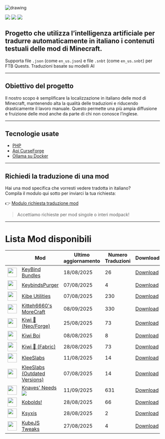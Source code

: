 <img src="https://cdn.worldvectorlogo.com/logos/minecraft.svg" alt="drawing" />

![](https://img.shields.io/badge/Ultimo%20Aggiornamento-11%2F09%2F2025-blue)
![](https://img.shields.io/badge/Mod%20tradotte-2144-green)
![](https://img.shields.io/badge/Quest%20tradotte-5-green)

## Progetto che utilizza l’intelligenza artificiale per **tradurre automaticamente in italiano** i contenuti testuali delle mod di Minecraft.
Supporta file `.json` (come `en_us.json`) e file `.snbt` (come `en_us.snbt`) per FTB Quests.
Traduzioni basate su modelli AI

---

## Obiettivo del progetto

Il nostro scopo è semplificare la localizzazione in italiano delle mod di Minecraft, mantenendo alta la qualità delle traduzioni e riducendo drasticamente il lavoro manuale. Questo permette una più ampia diffusione e fruizione delle mod anche da parte di chi non conosce l’inglese.

---

## Tecnologie usate

- [PHP](https://www.php.net/)
- [Api CurseForge](https://curseforge.com/)
- [Ollama su Docker](https://hub.docker.com/r/ollama/ollama)

---

## Richiedi la traduzione di una mod

Hai una mod specifica che vorresti vedere tradotta in italiano?  
Compila il modulo qui sotto per inviarci la tua richiesta:

👉 [Modulo richiesta traduzione mod](https://forms.gle/3SsGruLzzU6gDovv8)

> Accettiamo richieste per mod singole o interi modpack!

---
# Lista Mod disponibili

|  |Mod | Ultimo<br/>aggiornamento | Numero<br/>Traduzioni |Download |
| ---- | ---- | ---- | ---- | ---- |
| <img src="https://media.forgecdn.net/avatars/1151/680/638719675384229378.png" loading="lazy" decoding="async" width="30" /> | [KeyBind Bundles](https://www.curseforge.com/minecraft/mc-mods/keybind-bundles "Web Site")  | 18/08/2025 | 26 | [Download ](https://download-directory.github.io/?url=https%3A%2F%2Fgithub.com%2Ffrancescoparadisi14%2FMinecraftModItaTranslate%2Ftree%2Fmain%2Ftraduzioni%2Fassets%2Fkeybindbundles "Download") |
| <img src="https://media.forgecdn.net/avatars/1076/343/638613884004070339.png" loading="lazy" decoding="async" width="30" /> | [KeybindsPurger](https://www.curseforge.com/minecraft/mc-mods/keybindspurger "Web Site")  | 07/08/2025 | 4 | [Download ](https://download-directory.github.io/?url=https%3A%2F%2Fgithub.com%2Ffrancescoparadisi14%2FMinecraftModItaTranslate%2Ftree%2Fmain%2Ftraduzioni%2Fassets%2Fkeybindspurger "Download") |
| <img src="https://media.forgecdn.net/avatars/278/366/637273360776797079.png" loading="lazy" decoding="async" width="30" /> | [Kibe Utilities](https://www.curseforge.com/minecraft/mc-mods/kibe "Web Site")  | 07/08/2025 | 230 | [Download ](https://download-directory.github.io/?url=https%3A%2F%2Fgithub.com%2Ffrancescoparadisi14%2FMinecraftModItaTranslate%2Ftree%2Fmain%2Ftraduzioni%2Fassets%2Fkibe "Download") |
| <img src="https://media.forgecdn.net/avatars/470/512/637757521542557138.png" loading="lazy" decoding="async" width="30" /> | [Kitteh6660's MoreCraft](https://www.curseforge.com/minecraft/mc-mods/kitteh6660s-morecraft "Web Site")  | 08/09/2025 | 330 | [Download ](https://download-directory.github.io/?url=https%3A%2F%2Fgithub.com%2Ffrancescoparadisi14%2FMinecraftModItaTranslate%2Ftree%2Fmain%2Ftraduzioni%2Fassets%2Fmorecraft "Download") |
| <img src="https://media.forgecdn.net/avatars/775/790/638117430215424259.png" loading="lazy" decoding="async" width="30" /> | [Kiwi 🥝 (Neo/Forge)](https://www.curseforge.com/minecraft/mc-mods/kiwi "Web Site")  | 25/08/2025 | 73 | [Download ](https://download-directory.github.io/?url=https%3A%2F%2Fgithub.com%2Ffrancescoparadisi14%2FMinecraftModItaTranslate%2Ftree%2Fmain%2Ftraduzioni%2Fassets%2Fkiwi "Download") |
| <img src="https://media.forgecdn.net/avatars/609/616/637990744047641620.gif" loading="lazy" decoding="async" width="30" /> | [Kiwi Boi](https://www.curseforge.com/minecraft/mc-mods/kiwi-boi "Web Site")  | 08/08/2025 | 8 | [Download ](https://download-directory.github.io/?url=https%3A%2F%2Fgithub.com%2Ffrancescoparadisi14%2FMinecraftModItaTranslate%2Ftree%2Fmain%2Ftraduzioni%2Fassets%2Fkiwiboi "Download") |
| <img src="https://media.forgecdn.net/avatars/775/789/638117429952734432.png" loading="lazy" decoding="async" width="30" /> | [Kiwi 🥝 (Fabric)](https://www.curseforge.com/minecraft/mc-mods/kiwi-fabric "Web Site")  | 28/08/2025 | 73 | [Download ](https://download-directory.github.io/?url=https%3A%2F%2Fgithub.com%2Ffrancescoparadisi14%2FMinecraftModItaTranslate%2Ftree%2Fmain%2Ftraduzioni%2Fassets%2Fkiwi "Download") |
| <img src="https://media.forgecdn.net/avatars/203/889/636935511172009471.png" loading="lazy" decoding="async" width="30" /> | [KleeSlabs](https://www.curseforge.com/minecraft/mc-mods/kleeslabs "Web Site")  | 11/08/2025 | 14 | [Download ](https://download-directory.github.io/?url=https%3A%2F%2Fgithub.com%2Ffrancescoparadisi14%2FMinecraftModItaTranslate%2Ftree%2Fmain%2Ftraduzioni%2Fassets%2Fkleeslabs "Download") |
| <img src="https://media.forgecdn.net/avatars/456/437/637726961914562019.png" loading="lazy" decoding="async" width="30" /> | [KleeSlabs (Outdated Versions)](https://www.curseforge.com/minecraft/mc-mods/kleeslabs-fabric "Web Site")  | 07/08/2025 | 14 | [Download ](https://download-directory.github.io/?url=https%3A%2F%2Fgithub.com%2Ffrancescoparadisi14%2FMinecraftModItaTranslate%2Ftree%2Fmain%2Ftraduzioni%2Fassets%2Fkleeslabs "Download") |
| <img src="https://media.forgecdn.net/avatars/761/310/638097611993061146.png" loading="lazy" decoding="async" width="30" /> | [Knaves' Needs](https://www.curseforge.com/minecraft/mc-mods/knaves-needs "Web Site") ![](https://img.shields.io/badge/NEW-red) | 11/09/2025 | 631 | [Download ](https://download-directory.github.io/?url=https%3A%2F%2Fgithub.com%2Ffrancescoparadisi14%2FMinecraftModItaTranslate%2Ftree%2Fmain%2Ftraduzioni%2Fassets%2Fknavesneeds "Download") |
| <img src="https://media.forgecdn.net/avatars/857/271/638261627227317411.png" loading="lazy" decoding="async" width="30" /> | [Kobolds!](https://www.curseforge.com/minecraft/mc-mods/kobolds "Web Site")  | 28/08/2025 | 66 | [Download ](https://download-directory.github.io/?url=https%3A%2F%2Fgithub.com%2Ffrancescoparadisi14%2FMinecraftModItaTranslate%2Ftree%2Fmain%2Ftraduzioni%2Fassets%2Fkobolds "Download") |
| <img src="https://media.forgecdn.net/avatars/1182/349/638755824642044161.png" loading="lazy" decoding="async" width="30" /> | [Ksyxis](https://www.curseforge.com/minecraft/mc-mods/ksyxis "Web Site")  | 28/08/2025 | 2 | [Download ](https://download-directory.github.io/?url=https%3A%2F%2Fgithub.com%2Ffrancescoparadisi14%2FMinecraftModItaTranslate%2Ftree%2Fmain%2Ftraduzioni%2Fassets%2Fksyxis "Download") |
| <img src="https://media.forgecdn.net/avatars/1355/434/638880517167316504.png" loading="lazy" decoding="async" width="30" /> | [KubeJS Tweaks](https://www.curseforge.com/minecraft/mc-mods/kubejs-tweaks "Web Site")  | 27/08/2025 | 4 | [Download ](https://download-directory.github.io/?url=https%3A%2F%2Fgithub.com%2Ffrancescoparadisi14%2FMinecraftModItaTranslate%2Ftree%2Fmain%2Ftraduzioni%2Fassets%2Fkubejstweaks "Download") |